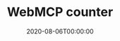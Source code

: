 ---
title: WebMCP counter
summary: Graphical user interface to estimate immune and stromal cell population abundance from the transcriptome
tags:
- transcriptomic tools
date: "2020-08-06T00:00:00"

external_link: "http://134.157.229.105:3838/webMCP/"

image:
  caption:  logo
  focal_point: Smart

---